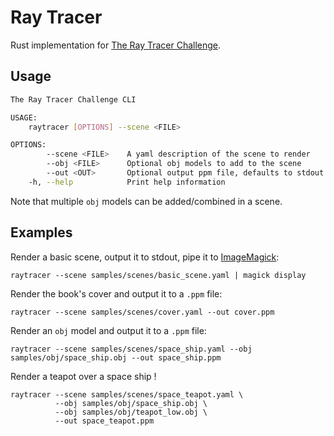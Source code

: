 # Ray Tracer

Rust implementation for [The Ray Tracer Challenge](http://raytracerchallenge.com/).

## Usage

```sh
The Ray Tracer Challenge CLI

USAGE:
    raytracer [OPTIONS] --scene <FILE>

OPTIONS:
        --scene <FILE>    A yaml description of the scene to render
        --obj <FILE>      Optional obj models to add to the scene
        --out <OUT>       Optional output ppm file, defaults to stdout
    -h, --help            Print help information
```

Note that multiple `obj` models can be added/combined in a scene.

## Examples

Render a basic scene, output it to stdout, pipe it to [ImageMagick](https://imagemagick.org/):

```
raytracer --scene samples/scenes/basic_scene.yaml | magick display
```

Render the book's cover and output it to a `.ppm` file:

```
raytracer --scene samples/scenes/cover.yaml --out cover.ppm
```

Render an `obj` model and output it to a `.ppm` file:

```
raytracer --scene samples/scenes/space_ship.yaml --obj samples/obj/space_ship.obj --out space_ship.ppm
```

Render a teapot over a space ship !

```
raytracer --scene samples/scenes/space_teapot.yaml \
          --obj samples/obj/space_ship.obj \
          --obj samples/obj/teapot_low.obj \
          --out space_teapot.ppm
```
